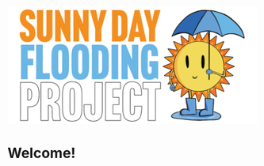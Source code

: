 ![Alt text](https://raw.githubusercontent.com/sunny-day-flooding-project/.github/main/profile/sdfp-sun-logo-01.png)

# Welcome!
